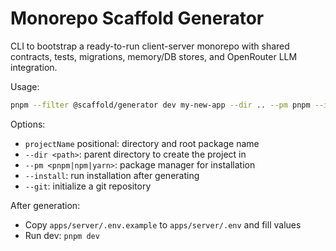 # Monorepo Scaffold Generator

CLI to bootstrap a ready-to-run client-server monorepo with shared contracts, tests, migrations, memory/DB stores, and OpenRouter LLM integration.

Usage:

```bash
pnpm --filter @scaffold/generator dev my-new-app --dir .. --pm pnpm --install --git
```

Options:

- `projectName` positional: directory and root package name
- `--dir <path>`: parent directory to create the project in
- `--pm <pnpm|npm|yarn>`: package manager for installation
- `--install`: run installation after generating
- `--git`: initialize a git repository

After generation:

- Copy `apps/server/.env.example` to `apps/server/.env` and fill values
- Run dev: `pnpm dev`


